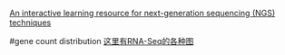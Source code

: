[An interactive learning resource for next-generation sequencing (NGS) techniques](http://education.knoweng.org/sequenceng/)

#gene count distribution
[这里有RNA-Seq的各种图](https://combine-australia.github.io/RNAseq-R/06-rnaseq-day1.html)
